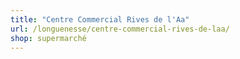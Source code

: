 ```yaml
---
title: "Centre Commercial Rives de l'Aa"
url: /longuenesse/centre-commercial-rives-de-laa/
shop: supermarché
---
```

